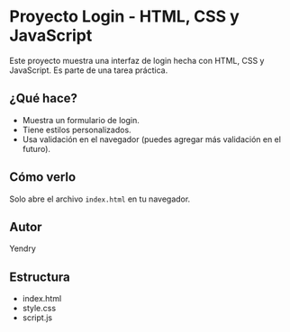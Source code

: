 # Proyecto Login - HTML, CSS y JavaScript

Este proyecto muestra una interfaz de login hecha con HTML, CSS y JavaScript. Es parte de una tarea práctica.

## ¿Qué hace?

- Muestra un formulario de login.
- Tiene estilos personalizados.
- Usa validación en el navegador (puedes agregar más validación en el futuro).

## Cómo verlo

Solo abre el archivo `index.html` en tu navegador.

## Autor

Yendry

## Estructura

- index.html
- style.css
- script.js

